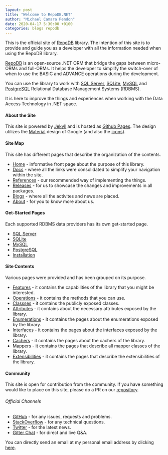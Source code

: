```yaml
---
layout: post
title: "Welcome to RepoDB.NET"
author: "Michael Camara Pendon"
date: 2020-04-17 5:30:00 +0100
categories: blogs repodb
---
```


This is the official site of [RepoDB](https://github.com/mikependon/RepoDb) library. The intention of this site is to provide and guide you as a developer with all the information needed when using the RepoDB library.

[RepoDB](https://github.com/mikependon/RepoDb) is an open-source .NET ORM that bridge the gaps between micro-ORMs and full-ORMs. It helps the developer to simplify the switch-over of when to use the BASIC and ADVANCE operations during the development.

You can use the library to work with [SQL Server](https://www.nuget.org/packages/RepoDb.SqlServer), [SQLite](https://www.nuget.org/packages/RepoDb.SqLite), [MySQL](https://www.nuget.org/packages/RepoDb.MySql) and [PostgreSQL](https://www.nuget.org/packages/RepoDb.PostgreSql) Relational Database Management Systems (RDBMS).

It is here to improve the things and experiences when working with the Data Access Technology in .NET space.

#### About the Site

This site is powered by [Jekyll](https://github.com/jekyll/jekyll) and is hosted as [Github Pages](https://github.com/mikependon/RepoDB.NET). The design utilizes the [Material](https://material.io/resources/icons/?style=baseline) design of Google (and also the [icons](https://material.io/resources/icons/?style=baseline)).

#### Site Map

This site has different pages that describe the organization of the contents.

- [Home](/) - informative front page about the purpose of this library.
- [Docs](/docs) - where all the links were consolidated to simplify your navigation within the site.
- [References](/reference/connectionrepository) - our recommended way of implementing the things.
- [Releases](/release/core) - for us to showcase the changes and improvements in all packages.
- [Blogs](/blogs) - where all the activites and news are placed.
- [About](/about) - for you to know more about us.

#### Get-Started Pages

Each supported RDBMS data providers has its own get-started page.

- [SQL Server](/tutorial/get-started-sqlserver)
- [SQLite](/tutorial/get-started-sqlite)
- [MySQL](/tutorial/get-started-mysql)
- [PostgreSQL](/tutorial/get-started-postgresql)
- [Installation](/tutorial/installation)

#### Site Contents

Various pages were provided and has been grouped on its purpose.

- [Features](/feature/batchoperations) - it contains the capabilities of the library that you might be interested.
- [Operations](/operation/average) - it contains the methods that you can use.
- [Classses](/class/basedbsetting) - it contains the publicly exposed classes.
- [Attributes](/enumeration/identity) - it contains about the necessary attributes exposed by the library.
- [Enumerations](/attribute/enumerations) - it contains the pages about the enumerations exposed by the library.
- [Interfaces](/interface/icache) - it contains the pages about the interfaces exposed by the library.
- [Cachers](/interface/icache) - it contains the pages about the cachers of the library.
- [Mappers](/mapper/classmapper) - it contains the pages that describe all mapper classes of the library.
- [Extensibilities](/extensibility/averagetyperesolver) - it contains the pages that describe the extensibilities of the library.

#### Community

This site is open for contribution from the community. If you have something would like to place on this site, please do a PR on our [repository](https://github.com/mikependon/RepoDB.NET).

###### Official Channels

- [GitHub](https://github.com/mikependon/RepoDb/issues) - for any issues, requests and problems.
- [StackOverflow](https://stackoverflow.com/questions/tagged/repodb) - for any technical questions.
- [Twitter](https://twitter.com/search?q=%23repodb) - for the latest news.
- [Gitter Chat](https://gitter.im/RepoDb/community) - for direct and live Q&A.

You can directly send an email at my personal email address by clicking [here](mailto::michael.c.pendon@outlook.com).
